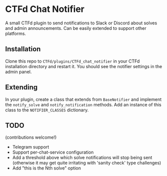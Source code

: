 # CTFd Chat Notifier

A small CTFd plugin to send notifications to Slack or Discord about solves and admin announcements. Can be easily extended to support other platforms.

## Installation

Clone this repo to `CTFd/plugins/CTFd_chat_notifier` in your CTFd installation directory and restart it. You should see the notifier settings in the admin panel.

## Extending

In your plugin, create a class that extends from `BaseNotifier` and implement the `notify_solve` and `notify_notification` methods. Add an instance of this class to the `NOTIFIER_CLASSES` dictionary.

## TODO
(contributions welcome!)

* Telegram support
* Support per-chat-service configuration
* Add a threshold above which solve notifications will stop being sent (otherwise it may get quite irritating with 'sanity check' type challenges)
* Add "this is the Nth solve" option

